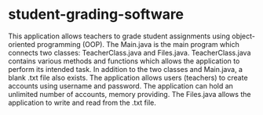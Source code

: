 # student-grading-software
This application allows teachers to grade student assignments using object-oriented programming (OOP). The Main.java is the main program which connects two classes: TeacherClass.java and Files.java. TeacherClass.java contains various methods and functions which allows the application to perform its intended task. In addition to the two classes and Main.java, a blank .txt file also exists. The application allows users (teachers) to create accounts using username and password. The application can hold an unlimited number of accounts, memory providing. The Files.java allows the application to write and read from the .txt file.
